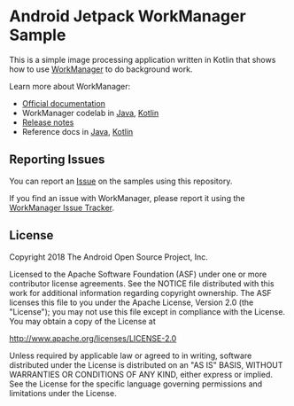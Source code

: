 Android Jetpack WorkManager Sample
==================================

This is a simple image processing application written in Kotlin that shows how to use [WorkManager](https://developer.android.com/topic/libraries/architecture/workmanager/) to do background work.

Learn more about WorkManager:

* [Official documentation](https://developer.android.com/topic/libraries/architecture/workmanager/)
* WorkManager codelab  in [Java](https://codelabs.developers.google.com/codelabs/android-workmanager/), 
  [Kotlin](https://codelabs.developers.google.com/codelabs/android-workmanager-kt/)
* [Release notes](https://developer.android.com/jetpack/androidx/releases/work)
* Reference docs in [Java](https://developer.android.com/reference/androidx/work/package-summary), 
  [Kotlin](https://developer.android.com/reference/kotlin/androidx/work/package-summary)

## Reporting Issues

You can report an [Issue](https://github.com/googlesamples/android-architecture-components/issues) on the samples using this repository.

If you find an issue with WorkManager, please report it using the [WorkManager Issue Tracker](https://issuetracker.google.com/issues/new?component=409906&template=1094197).


## License
Copyright 2018 The Android Open Source Project, Inc.

Licensed to the Apache Software Foundation (ASF) under one or more contributor license agreements. See the NOTICE file distributed with this work for additional information regarding copyright ownership. The ASF licenses this file to you under the Apache License, Version 2.0 (the "License"); you may not use this file except in compliance with the License. You may obtain a copy of the License at

http://www.apache.org/licenses/LICENSE-2.0

Unless required by applicable law or agreed to in writing, software distributed under the License is distributed on an "AS IS" BASIS, WITHOUT WARRANTIES OR CONDITIONS OF ANY KIND, either express or implied. See the License for the specific language governing permissions and limitations under the License.

